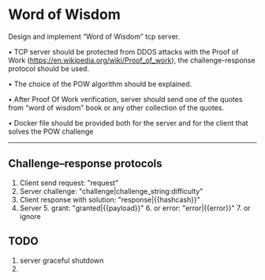 # Word of Wisdom

Design and implement “Word of Wisdom” tcp server.

• TCP server should be protected from DDOS attacks with the Proof of Work (https://en.wikipedia.org/wiki/Proof_of_work), the challenge-response protocol should be used.

• The choice of the POW algorithm should be explained.

• After Proof Of Work verification, server should send one of the quotes from “word of wisdom” book or any other collection of the quotes.

• Docker file should be provided both for the server and for the client that solves the POW challenge

---
## Challenge–response protocols

1. Client send request: "request"
2. Server challenge: "challenge|challenge_string:difficulty"
3. Client response with solution: "response|{{hashcash}}"
4. Server
   5. grant: "granted|{{payload}}"
   6. or error: "error|{{error}}"
   7. or ignore

## TODO
1. server graceful shutdown
2. 